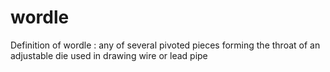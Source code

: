 # wordle
Definition of wordle : any of several pivoted pieces forming the throat of an adjustable die used in drawing wire or lead pipe

